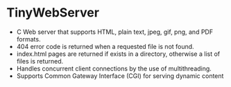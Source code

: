 # TinyWebServer

* C Web server that supports HTML, plain text, jpeg, gif, png, and PDF formats.
* 404 error code is returned when a requested file is not found.
* index.html pages are returned if exists in a directory, otherwise a list of files is returned.
* Handles concurrent client connections by the use of multithreading.
* Supports Common Gateway Interface (CGI) for serving dynamic content
